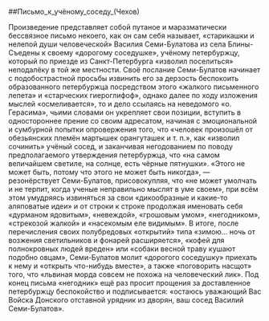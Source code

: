 ##Письмо_к_учёному_соседу_(Чехов)


Произведение представляет собой путаное и маразматически бессвязное письмо некоего, как он сам себя называет, «старикашки и нелепой души человеческой» Василия Семи-Булатова из села Блины-Съедены к своему «дорогому соседушке», учёному петербуржцу, который по приезде из Санкт-Петербурга «изволил поселиться» неподалёку в той же местности.
Своё послание Семи-Булатов начинает с подобострастной просьбы извинить его за дерзость беспокоить образованного петербуржца посредством этого «жалкого письменного лепета» и «старческих гиероглифоф», однако далее по ходу изложения мыслей «осмеливается», то и дело ссылаясь на неведомого «о. Герасима», чьими словами он укрепляет свои позиции, вступить в одностороннее прение со своим адресатом, начиная с эмоциональной и сумбурной попытки опровержения того, что «человек произошёл от обезьянских племён мартышек орангуташек и т. п.», как «изволил сочинить» учёный сосед, и заканчивая негодованием по поводу предполагаемого утверждения петербуржца, что «на самом величайшем светиле, на солнце, есть чёрные пятнушки».
«Этого не может быть, потому что этого не может быть никогда», — резонёрствует Семи-Булатов, присовокупляя, что «не может умолчать и не терпит, когда ученые неправильно мыслят в уме своем», при всём этом умудряясь извиняться за свои «дикообразные и какие-то аляповатые идеи» и от строки к строке продолжая именовать себя «дурманом ядовитым», «невеждой», «грошовым умом», «негодником», «стрекозой жалкой» и «насекомым еле видимым».
В итоге, после перечисления своих полубредовых «открытий» типа «зимою… ночь от возжения светильников и фонарей расширяется», «кофей для полнокровных людей вреден» или «собаки весной траву кушают подобно овцам», Семи-Булатов молит «дорогого соседушку» приехать к нему и «открыть что-нибудь вместе», а также «поговорить насщот» того, что «львиная морда совсем не похожа на человеческий лик». Под конец письма «негодник» ещё раз просит прощения за доставленное петербуржцу беспокойство и подписывается: «остаюсь уважающий Вас Войска Донского отставной урядник из дворян, ваш сосед Василий Семи-Булатов».


